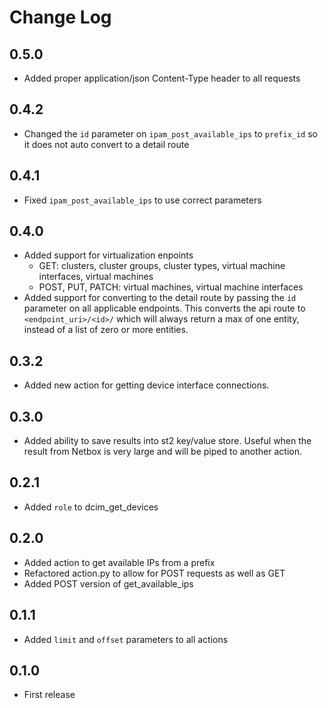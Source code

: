 # Change Log
## 0.5.0
- Added proper application/json Content-Type header to all requests
## 0.4.2
- Changed the `id` parameter on `ipam_post_available_ips` to `prefix_id` so it does not auto convert to a detail route
## 0.4.1
- Fixed `ipam_post_available_ips` to use correct parameters
## 0.4.0
- Added support for virtualization enpoints
  - GET: clusters, cluster groups, cluster types, virtual machine interfaces, virtual machines
  - POST, PUT, PATCH: virtual machines, virtual machine interfaces
- Added support for converting to the detail route by passing the `id` parameter on all applicable endpoints. This converts the api route to `<endpoint_uri>/<id>/` which will always return a max of one entity, instead of a list of zero or more entities.
## 0.3.2
- Added new action for getting device interface connections.
## 0.3.0
- Added ability to save results into st2 key/value store. Useful when the result from Netbox is very large and will be piped to another action.
## 0.2.1
- Added `role` to dcim_get_devices
## 0.2.0
- Added action to get available IPs from a prefix
- Refactored action.py to allow for POST requests as well as GET
- Added POST version of get_available_ips

## 0.1.1
- Added `limit` and `offset` parameters to all actions

## 0.1.0
- First release

